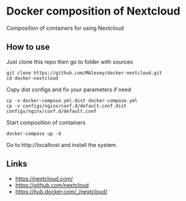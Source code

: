 # Docker composition of Nextcloud

Composition of containers for using Nextcloud

## How to use

Just clone this repo then go to folder with sources

    git clone https://github.com/MAlexey/docker-nextcloud.git
    cd docker-nextcloud

Copy dist configs and fix your parameters if need

    cp -v docker-compose.yml.dist docker-compose.yml
    cp -v configs/nginx/conf.d/default.conf.dist configs/nginx/conf.d/default.conf

Start composition of containers

    docker-compose up -d

Go to http://localhost and install the system.

## Links

* https://nextcloud.com/
* https://github.com/nextcloud
* https://hub.docker.com/_/nextcloud/
